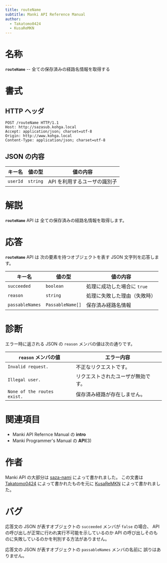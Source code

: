 ```yaml
---
title: routeName
subtitle: Manki API Reference Manual
author:
  - Takatomo0424
  - KusaReMKN
---
```


# 名称

**`routeName`** -- 全ての保存済みの経路名情報を取得する

# 書式

## HTTP ヘッダ

```http
POST /routeName HTTP/1.1
Host: http://sazasub.kohga.local
Accept: application/json; charset=utf-8
Origin: http://www.kohga.local
Content-Type: application/json; charset=utf-8
```

## JSON の内容

| キー名   | 値の型   | 値の内容                     |
| -------- | -------- | ---------------------------- |
| `userId` | `string` | API を利用するユーザの識別子 |

# 解説

**`routeName`** API は
全ての保存済みの経路名情報を取得します。

# 応答

**`routeName`** API は
次の要素を持つオブジェクトを表す JSON 文字列を応答します。

| キー名          | 値の型           | 値の内容                     |
| --------------- | ---------------- | ---------------------------- |
| `succeeded`     | `boolean`        | 処理に成功した場合に `true`  |
| `reason`        | `string`         | 処理に失敗した理由（失敗時） |
| `passableNames` | `PassableName[]` | 保存済み経路名情報           |

# 診断

エラー時に返される JSON の `reason` メンバの値は次の通りです。

| `reason` メンバの値         | エラー内容                         |
| --------------------------- | ---------------------------------- |
| `Invalid request.`          | 不正なリクエストです。             |
| `Illegal user.`             | リクエストされたユーザが無効です。 |
| `None of the routes exist.` | 保存済み経路が存在しません。       |

# 関連項目

- Manki API Refernce Manual の **intro**
- Manki Programmer's Manual の **API**(3)

# 作者

Manki API の大部分は [saza-nami][saza-nami] によって書かれました。
この文書は [Takatomo0424][takatomo0424] によって書かれたものを元に
[KusaReMKN][kusaremkn] によって書かれました。

# バグ

応答文の JSON が表すオブジェクトの `succeeded` メンバが `false` の場合、
API の呼び出しが正常に行われ実行不可能を示しているのか
API の呼び出しそのものに失敗しているのかを判別する方法がありません。

応答文の JSON が表すオブジェクトの `passableNames` メンバの名前に
誤りはありません。

[saza-nami]: https://github.com/saza-nami
[takatomo0424]: https://github.com/Takatomo0424
[kusaremkn]: https://github.com/KusaReMKN
